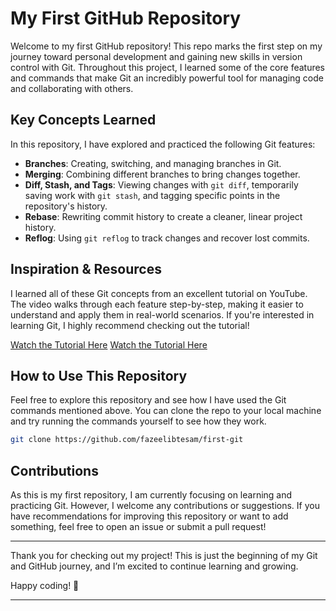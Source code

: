 # My First GitHub Repository

Welcome to my first GitHub repository! This repo marks the first step on my journey toward personal development and gaining new skills in version control with Git. Throughout this project, I learned some of the core features and commands that make Git an incredibly powerful tool for managing code and collaborating with others.

## Key Concepts Learned

In this repository, I have explored and practiced the following Git features:

- **Branches**: Creating, switching, and managing branches in Git.
- **Merging**: Combining different branches to bring changes together.
- **Diff, Stash, and Tags**: Viewing changes with `git diff`, temporarily saving work with `git stash`, and tagging specific points in the repository's history.
- **Rebase**: Rewriting commit history to create a cleaner, linear project history.
- **Reflog**: Using `git reflog` to track changes and recover lost commits.

## Inspiration & Resources

I learned all of these Git concepts from an excellent tutorial on YouTube. The video walks through each feature step-by-step, making it easier to understand and apply them in real-world scenarios. If you're interested in learning Git, I highly recommend checking out the tutorial!

[Watch the Tutorial Here](https://youtu.be/tz82ola3oy0?si=bUF2x48377qiYy3-)
[Watch the Tutorial Here](https://www.youtube.com/watch?v=q8EevlEpQ2A)

## How to Use This Repository

Feel free to explore this repository and see how I have used the Git commands mentioned above. You can clone the repo to your local machine and try running the commands yourself to see how they work.

```bash
git clone https://github.com/fazeelibtesam/first-git
```

## Contributions

As this is my first repository, I am currently focusing on learning and practicing Git. However, I welcome any contributions or suggestions. If you have recommendations for improving this repository or want to add something, feel free to open an issue or submit a pull request!

---

Thank you for checking out my project! This is just the beginning of my Git and GitHub journey, and I’m excited to continue learning and growing.

Happy coding! 🚀

---
